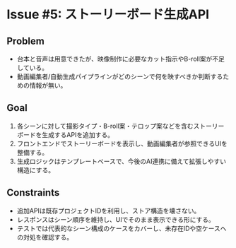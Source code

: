 # Issue #5: ストーリーボード生成API

## Problem
- 台本と音声は用意できたが、映像制作に必要なカット指示やB-roll案が不足している。
- 動画編集者/自動生成パイプラインがどのシーンで何を映すべきか判断するための情報が無い。

## Goal
1. 各シーンに対して撮影タイプ・B-roll案・テロップ案などを含むストーリーボードを生成するAPIを追加する。
2. フロントエンドでストーリーボードを表示し、動画編集者が参照できるUIを整備する。
3. 生成ロジックはテンプレートベースで、今後のAI連携に備えて拡張しやすい構造にする。

## Constraints
- 追加APIは既存プロジェクトIDを利用し、ストア構造を壊さない。
- レスポンスはシーン順序を維持し、UIでそのまま表示できる形にする。
- テストでは代表的なシーン構成のケースをカバーし、未存在IDや空ケースへの対処を確認する。
